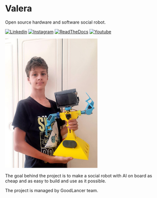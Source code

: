 # Valera
Open source hardware and software social robot.

[![Linkedin](https://img.shields.io/badge/LinkedIn-0077B5?style=for-the-badge&logo=linkedin&logoColor=white)](https://www.linkedin.com/company/robogoodlancer)
[![Instagram](https://img.shields.io/badge/Instagram-E4405F?style=for-the-badge&logo=instagram&logoColor=white)](https://www.instagram.com/goodlancer/)
[![ReadTheDocs](https://img.shields.io/badge/ReadTheDocs-8CA1AF?style=for-the-badge&logo=readthedocs&logoColor=white)](https://valera.readthedocs.io/)
[![Youtube](https://img.shields.io/badge/Youtube-FF0000?style=for-the-badge&logo=youtube&logoColor=white)](https://www.youtube.com/@GoodlancerRobots)

<img src="docs/images/ValeraAlex.jpg" width="300">

The goal behind the project is to make a social robot with AI on board as cheap and as easy to build and use as it possible.

The project is managed by GoodLancer team.